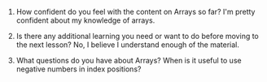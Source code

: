 1. How confident do you feel with the content on Arrays so far?
I'm pretty confident about my knowledge of arrays.

2. Is there any additional learning you need or want to do before moving to the next lesson?
No, I believe I understand enough of the material. 

3. What questions do you have about Arrays?
When is it useful to use negative numbers in index positions? 